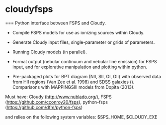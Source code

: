 # cloudyfsps
===
Python interface between FSPS and Cloudy.

* Compile FSPS models for use as ionizing sources within Cloudy.

* Generate Cloudy input files, single-parameter or grids of parameters.

* Running Cloudy models (in parallel).

* Format output (nebular continuum and nebular line emission) for FSPS
  input, and for explorative manipulation and plotting within python.
  
* Pre-packaged plots for BPT diagram (NII, SII, OI, OII) with observed
  data from HII regions (Van Zee et al. 1998) and SDSS galaxies ().
  Comparisons with MAPPINGSIII models from Dopita (2013).

Must have:
Cloudy (http://www.nublado.org/), 
FSPS (https://github.com/cconroy20/fsps),
python-fsps (https://github.com/dfm/python-fsps)

and relies on the following system variables:
$SPS_HOME, $CLOUDY_EXE